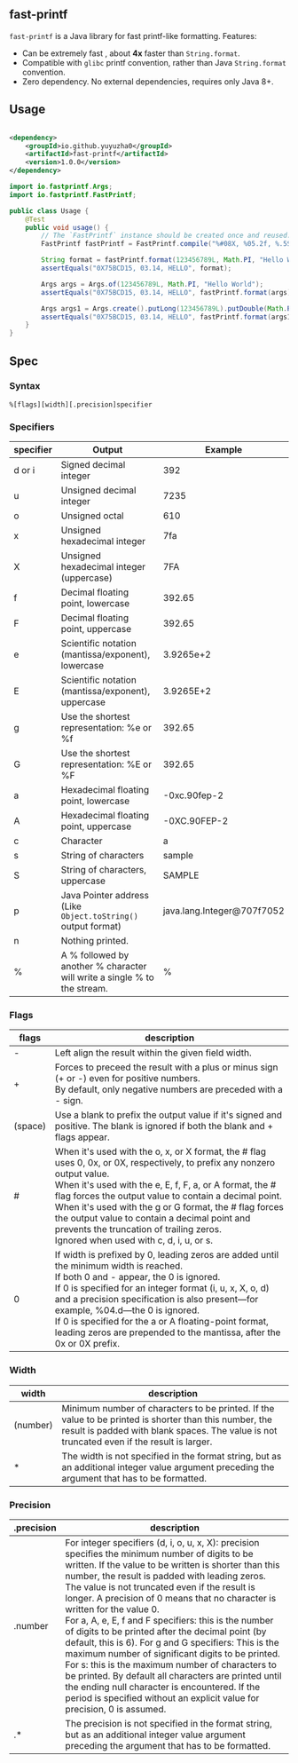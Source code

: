 ## fast-printf

`fast-printf` is a Java library for fast printf-like formatting. Features:

* Can be extremely fast , about **4x** faster than `String.format`.
* Compatible with `glibc` printf convention, rather than Java `String.format` convention.
* Zero dependency. No external dependencies, requires only Java 8+.

## Usage

```xml

<dependency>
    <groupId>io.github.yuyuzha0</groupId>
    <artifactId>fast-printf</artifactId>
    <version>1.0.0</version>
</dependency>
```

```java
import io.fastprintf.Args;
import io.fastprintf.FastPrintf;

public class Usage {
    @Test
    public void usage() {
        // The `FastPrintf` instance should be created once and reused.
        FastPrintf fastPrintf = FastPrintf.compile("%#08X, %05.2f, %.5S");

        String format = fastPrintf.format(123456789L, Math.PI, "Hello World");
        assertEquals("0X75BCD15, 03.14, HELLO", format);

        Args args = Args.of(123456789L, Math.PI, "Hello World");
        assertEquals("0X75BCD15, 03.14, HELLO", fastPrintf.format(args));

        Args args1 = Args.create().putLong(123456789L).putDouble(Math.PI).putString("Hello World");
        assertEquals("0X75BCD15, 03.14, HELLO", fastPrintf.format(args1));
    }
}
```

## Spec

### Syntax

`%[flags][width][.precision]specifier`

### Specifiers

| specifier | Output                                                                   | Example                    |
|-----------|--------------------------------------------------------------------------|----------------------------|
| d or i    | Signed decimal integer                                                   | 392                        |
| u         | Unsigned decimal integer                                                 | 7235                       |
| o         | Unsigned octal                                                           | 610                        |
| x         | Unsigned hexadecimal integer                                             | 7fa                        |
| X         | Unsigned hexadecimal integer (uppercase)                                 | 7FA                        |
| f         | Decimal floating point, lowercase                                        | 392.65                     |
| F         | Decimal floating point, uppercase                                        | 392.65                     |
| e         | Scientific notation (mantissa/exponent), lowercase                       | 3.9265e+2                  |
| E         | Scientific notation (mantissa/exponent), uppercase                       | 3.9265E+2                  |
| g         | Use the shortest representation: %e or %f                                | 392.65                     |
| G         | Use the shortest representation: %E or %F                                | 392.65                     |
| a         | Hexadecimal floating point, lowercase                                    | -0xc.90fep-2               |
| A         | Hexadecimal floating point, uppercase                                    | -0XC.90FEP-2               |
| c         | Character                                                                | a                          |
| s         | String of characters                                                     | sample                     |
| S         | String of characters, uppercase                                          | SAMPLE                     |
| p         | Java Pointer address (Like `Object.toString()` output format)            | java.lang.Integer@707f7052 |
| n         | Nothing printed.                                                         |                            |
| %         | A % followed by another % character will write a single % to the stream. | %                          |

### Flags

| flags   | description                                                                                                                                                                                                                                                                                                                                                                                                                                                     |
|---------|-----------------------------------------------------------------------------------------------------------------------------------------------------------------------------------------------------------------------------------------------------------------------------------------------------------------------------------------------------------------------------------------------------------------------------------------------------------------|
| -       | Left align the result within the given field width.                                                                                                                                                                                                                                                                                                                                                                                                             |
| +       | Forces to preceed the result with a plus or minus sign (+ or -) even for positive numbers. <br /> By default, only negative numbers are preceded with a - sign.                                                                                                                                                                                                                                                                                                 |
| (space) | Use a blank to prefix the output value if it's signed and positive. The blank is ignored if both the blank and + flags appear.                                                                                                                                                                                                                                                                                                                                  |
| #       | When it's used with the o, x, or X format, the # flag uses 0, 0x, or 0X, respectively, to prefix any nonzero output value. <br /> When it's used with the e, E, f, F, a, or A format, the # flag forces the output value to contain a decimal point. <br /> When it's used with the g or G format, the # flag forces the output value to contain a decimal point and prevents the truncation of trailing zeros. <br /> Ignored when used with c, d, i, u, or s. |
| 0       | If width is prefixed by 0, leading zeros are added until the minimum width is reached. <br /> If both 0 and - appear, the 0 is ignored. <br /> If 0 is specified for an integer format (i, u, x, X, o, d) and a precision specification is also present—for example, %04.d—the 0 is ignored. <br />If 0 is specified for the a or A floating-point format, leading zeros are prepended to the mantissa, after the 0x or 0X prefix.                              |

### Width

| width    | description                                                                                                                                                                                          |
|----------|------------------------------------------------------------------------------------------------------------------------------------------------------------------------------------------------------|
| (number) | Minimum number of characters to be printed. If the value to be printed is shorter than this number, the result is padded with blank spaces. The value is not truncated even if the result is larger. |
| *        | The width is not specified in the format string, but as an additional integer value argument preceding the argument that has to be formatted.                                                        |

### Precision

| .precision | description                                                                                                                                                                                                                                                                                                                                                                                                                                                                                                                                                                                                                                                                                                                                                                                                            |
|------------|------------------------------------------------------------------------------------------------------------------------------------------------------------------------------------------------------------------------------------------------------------------------------------------------------------------------------------------------------------------------------------------------------------------------------------------------------------------------------------------------------------------------------------------------------------------------------------------------------------------------------------------------------------------------------------------------------------------------------------------------------------------------------------------------------------------------|
| .number    | For integer specifiers (d, i, o, u, x, X): precision specifies the minimum number of digits to be written. If the value to be written is shorter than this number, the result is padded with leading zeros. The value is not truncated even if the result is longer. A precision of 0 means that no character is written for the value 0. <br /> For a, A, e, E, f and F specifiers: this is the number of digits to be printed after the decimal point (by default, this is 6). For g and G specifiers: This is the maximum number of significant digits to be printed. <br /> For s: this is the maximum number of characters to be printed. By default all characters are printed until the ending null character is encountered. If the period is specified without an explicit value for precision, 0 is assumed. |
| .*         | The precision is not specified in the format string, but as an additional integer value argument preceding the argument that has to be formatted.                                                                                                                                                                                                                                                                                                                                                                                                                                                                                                                                                                                                                                                                      |
